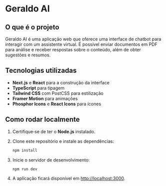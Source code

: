 # Geraldo AI

## O que é o projeto

Geraldo AI é uma aplicação web que oferece uma interface de chatbot para interagir com um assistente virtual. É possível enviar documentos em PDF para análise e receber respostas sobre o conteúdo, além de obter sugestões e resumos.

## Tecnologias utilizadas

- **Next.js** e **React** para a construção da interface
- **TypeScript** para tipagem
- **Tailwind CSS** com PostCSS para estilização
- **Framer Motion** para animações
- **Phosphor Icons** e **React Icons** para ícones

## Como rodar localmente

1. Certifique‑se de ter o **Node.js** instalado.
2. Clone este repositório e instale as dependências:

   ```bash
   npm install
   ```

3. Inicie o servidor de desenvolvimento:

   ```bash
   npm run dev
   ```

4. A aplicação ficará disponível em [http://localhost:3000](http://localhost:3000).
